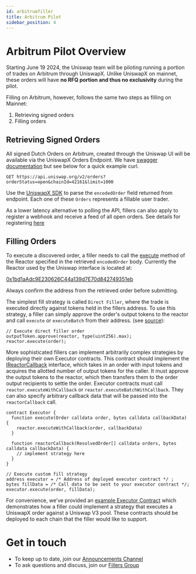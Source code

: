 ```yaml
---
id: arbitrumfiller
title: Arbitrum Pilot
sidebar_position: 4
---
```


# Arbitrum Pilot Overview
Starting June 19 2024, the Uniswap team will be piloting running a portion of trades on Arbitrum through UniswapX. Unlike UniswapX on mainnet, these orders will have **no RFQ portion and thus no exclusivity** during the pilot. 

Filling on Arbitrum, however, follows the same two steps as filling on Mainnet: 
1. Retrieving signed orders  
2. Filling orders

## Retrieving Signed Orders
All signed Dutch Orders on Arbitrum, created through the Uniswap UI will be available via the UniswapX Orders Endpoint. We have [swagger documentation](https://api.uniswap.org/v2/uniswapx/docs) but see below for a quick example curl.

```
GET https://api.uniswap.org/v2/orders?orderStatus=open&chainId=42161&limit=1000
```

Use the [UniswapX SDK](https://github.com/Uniswap/sdks/tree/main/sdks/uniswapx-sdk) to parse the `encodedOrder` field returned from endpoint. Each one of these `Orders` represents a fillable user trader. 

As a lower latency alternative to polling the API, fillers can also apply to register a webhook and receive a feed of all open orders. See details for registering [here](./webhooks)

## Filling Orders
To execute a discovered order, a filler needs to call the [execute](https://github.com/Uniswap/UniswapX/blob/main/src/reactors/BaseReactor.sol#L31) method of the Reactor specified in the retrieved `encodedOrder` body. Currently the Reactor used by the Uniswap interface is located at:  

[0x1bd1aAdc9E230626C44a139d7E70d842749351eb](https://arbiscan.io/address/0x1bd1aAdc9E230626C44a139d7E70d842749351eb)

Always confirm the address from the retrieved order before submitting. 

The simplest fill strategy is called `Direct Filler`, where the trade is executed directly against tokens held in the fillers address. To use this strategy, a filler can simply approve the order's output tokens to the reactor and call `execute` or `executeBatch` from their address. (see [source](https://github.com/Uniswap/UniswapX/blob/v2.0.0-deploy/src/reactors/BaseReactor.sol)):

```solidity
// Execute direct filler order
outputToken.approve(reactor, type(uint256).max);
reactor.execute(order);
```

More sophisticated fillers can implement arbitrarily complex strategies by deploying their own Executor contracts. This contract should implement the [IReactorCallback](https://github.com/Uniswap/UniswapX/blob/v2.0.0-deploy/src/interfaces/IReactorCallback.sol) interface, which takes in an order with input tokens and acquires the allotted number of output tokens for the caller. It must approve the output tokens to the reactor, which then transfers them to the order output recipients to settle the order. Executor contracts must call `reactor.executeWithCallback` or `reactor.executeBatchWithCallback`. They can also specify arbitrary callback data that will be passed into the `reactorCallback` call.

```solidity
contract Executor {
  function execute(Order calldata order, bytes calldata callbackData) {
    reactor.executeWithCallback(order, callbackData)
  }

  function reactorCallback(ResolvedOrder[] calldata orders, bytes calldata callbackData) {
    // implement strategy here
  }
}

// Execute custom fill strategy
address executor = /* Address of deployed executor contract */ ;
bytes fillData = /* Call data to be sent to your executor contract */;
executor.execute(order, fillData);
```

For convenience, we’ve provided an [example Executor Contract](https://github.com/Uniswap/UniswapX/blob/v2.0.0-deploy/src/sample-executors/SwapRouter02Executor.sol) which demonstrates how a filler could implement a strategy that executes a UniswapX order against a Uniswap V3 pool. These contracts should be deployed to each chain that the filler would like to support.


# Get in touch
- To keep up to date, join our [Announcements Channel](https://t.me/uniswapx_fillers)
- To ask questions and discuss, join our [Fillers Group](https://t.me/uniswapx_fillers_discussion)